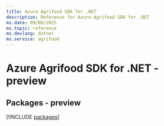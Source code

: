 ```yaml
---
title: Azure Agrifood SDK for .NET
description: Reference for Azure Agrifood SDK for .NET
ms.date: 09/09/2025
ms.topic: reference
ms.devlang: dotnet
ms.service: agrifood
---
```

# Azure Agrifood SDK for .NET - preview
## Packages - preview
[!INCLUDE [packages](agrifood-index.md)]